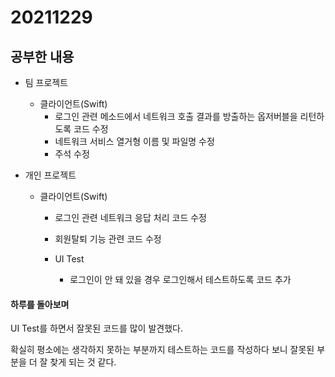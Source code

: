 # 20211229

## 공부한 내용
+ 팀 프로젝트
  - 클라이언트(Swift)
    * 로그인 관련 메소드에서 네트워크 호출 결과를 방출하는 옵저버블을 리턴하도록 코드 수정
    * 네트워크 서비스 열거형 이름 및 파일명 수정
    * 주석 수정

+ 개인 프로젝트
  - 클라이언트(Swift)
    * 로그인 관련 네트워크 응답 처리 코드 수정
    * 회원탈퇴 기능 관련 코드 수정
    
    * UI Test
      * 로그인이 안 돼 있을 경우 로그인해서 테스트하도록 코드 추가

#### 하루를 돌아보며
UI Test를 하면서 잘못된 코드를 많이 발견했다.

확실히 평소에는 생각하지 못하는 부분까지 테스트하는 코드를 작성하다 보니 잘못된 부분을 더 잘 찾게 되는 것 같다.
